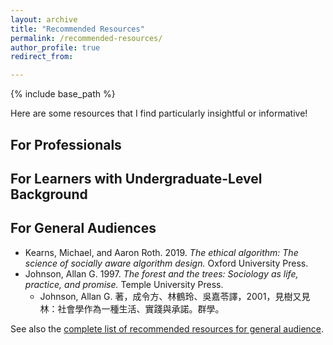 ```yaml
---
layout: archive
title: "Recommended Resources"
permalink: /recommended-resources/
author_profile: true
redirect_from:

---
```


{% include base_path %}

Here are some resources that I find particularly insightful or informative! 

## For Professionals 

## For Learners with Undergraduate-Level Background

## For General Audiences

* Kearns, Michael, and Aaron Roth. 2019. *The ethical algorithm: The science of socially aware algorithm design.* Oxford University Press.
* Johnson, Allan G. 1997. *The forest and the trees: Sociology as life, practice, and promise.* Temple University Press.
  * Johnson, Allan G. 著，成令方、林鶴玲、吳嘉苓譯，2001，見樹又見林：社會學作為一種生活、實踐與承諾。群學。
  
See also the [complete list of recommended resources for general audience](/recommended-resources/for-general-audiences). 
